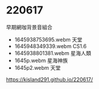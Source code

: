# 220617
早期網咖背景音組合

+ 1645938753695.webm 天堂
+ 1645948349339.webm CS1.6
+ 1645938801381.webm 星海人類
+ 1645p.webm 星海神族
+ 1645p2.webm 天堂


https://kisland291.github.io/220617/
